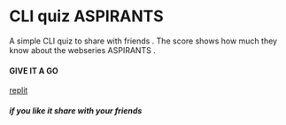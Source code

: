 # CLI quiz ASPIRANTS

A simple CLI quiz to share with friends . The score shows how much they know about the webseries ASPIRANTS .
#### GIVE IT A GO 
[replit](https://replit.com/@RajulKoshta/neog-firstProgram-quizOnAspirants?embed=true#index.js)
##### if you like it share with your friends

